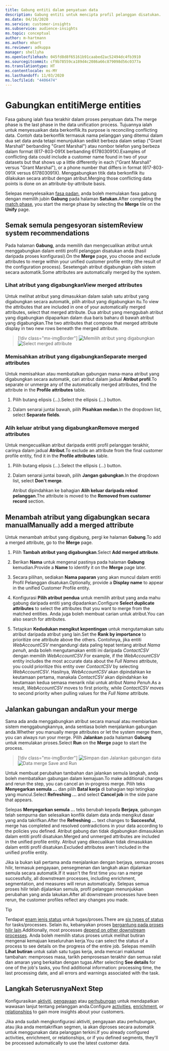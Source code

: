 ```yaml
---
title: Gabung entiti dalam penyatuan data
description: Gabung entiti untuk mencipta profil pelanggan disatukan.
ms.date: 04/16/2020
ms.service: customer-insights
ms.subservice: audience-insights
ms.topic: conceptual
author: m-hartmann
ms.author: mhart
ms.reviewer: adkuppa
manager: shellyha
ms.openlocfilehash: 045fd8d8f65161b91caabed2ac52494dc4fb3910
ms.sourcegitcommit: cf9b78559ca189d4c2086a66c879098d56c0377a
ms.translationtype: HT
ms.contentlocale: ms-MY
ms.lasthandoff: 11/03/2020
ms.locfileid: "4406474"
---
```

# <a name="merge-entities"></a><span data-ttu-id="c82cb-103">Gabungkan entiti</span><span class="sxs-lookup"><span data-stu-id="c82cb-103">Merge entities</span></span>

<span data-ttu-id="c82cb-104">Fasa gabung ialah fasa terakhir dalam proses penyatuan data.</span><span class="sxs-lookup"><span data-stu-id="c82cb-104">The merge phase is the last phase in the data unification process.</span></span> <span data-ttu-id="c82cb-105">Tujuannya ialah untuk menyesuaikan data berkonflik.</span><span class="sxs-lookup"><span data-stu-id="c82cb-105">Its purpose is reconciling conflicting data.</span></span> <span data-ttu-id="c82cb-106">Contoh data berkonflik termasuk nama pelanggan yang ditemui dalam dua set data anda tetapi menunjukkan sedikit berbeza dalam setiap ("Grant Marshall" berbanding "Grant Marshal") atau nombor telefon yang berbeza dalam format (617-803-091X berbanding 617803091X).</span><span class="sxs-lookup"><span data-stu-id="c82cb-106">Examples of conflicting data could include a customer name found in two of your datasets but that shows up a little differently in each ("Grant Marshall" versus "Grant Marshal"), or a phone number that differs in format (617-803-091X versus 617803091X).</span></span> <span data-ttu-id="c82cb-107">Menggabungkan titik data berkonflik itu dilakukan secara atribut dengan atribut.</span><span class="sxs-lookup"><span data-stu-id="c82cb-107">Merging those conflicting data points is done on an attribute-by-attribute basis.</span></span>

<span data-ttu-id="c82cb-108">Selepas menyelesaikan [fasa padan](match-entities.md), anda boleh memulakan fasa gabung dengan memilih jubin **Gabung** pada halaman **Satukan**.</span><span class="sxs-lookup"><span data-stu-id="c82cb-108">After completing the [match phase](match-entities.md), you start the merge phase by selecting the **Merge** tile on the **Unify** page.</span></span>

## <a name="review-system-recommendations"></a><span data-ttu-id="c82cb-109">Semak semula pengesyoran sistem</span><span class="sxs-lookup"><span data-stu-id="c82cb-109">Review system recommendations</span></span>

<span data-ttu-id="c82cb-110">Pada halaman **Gabung**, anda memilih dan mengecualikan atribut untuk menggabungkan dalam entiti profil pelanggan disatukan anda (hasil daripada proses konfigurasi).</span><span class="sxs-lookup"><span data-stu-id="c82cb-110">On the **Merge** page, you choose and exclude attributes to merge within your unified customer profile entity (the result of the configuration process).</span></span> <span data-ttu-id="c82cb-111">Sesetengah atribut digabungkan oleh sistem secara automatik.</span><span class="sxs-lookup"><span data-stu-id="c82cb-111">Some attributes are automatically merged by the system.</span></span>

### <a name="view-merged-attributes"></a><span data-ttu-id="c82cb-112">Lihat atribut yang digabungkan</span><span class="sxs-lookup"><span data-stu-id="c82cb-112">View merged attributes</span></span>

<span data-ttu-id="c82cb-113">Untuk melihat atribut yang dimasukkan dalam salah satu atribut yang digabungkan secara automatik, pilih atribut yang digabungkan itu.</span><span class="sxs-lookup"><span data-stu-id="c82cb-113">To view the attributes that are included in one of your automatically merged attributes, select that merged attribute.</span></span> <span data-ttu-id="c82cb-114">Dua atribut yang menggubah atribut yang digabungkan dipaparkan dalam dua baris baharu di bawah atribut yang digabungkan.</span><span class="sxs-lookup"><span data-stu-id="c82cb-114">The two attributes that compose that merged attribute display in two new rows beneath the merged attribute.</span></span>

> [!div class="mx-imgBorder"]
> <span data-ttu-id="c82cb-115">![Memilih atribut yang digabungkan](media/configure-data-merge-profile-attributes.png "Pilih atribut yang digabungkan")</span><span class="sxs-lookup"><span data-stu-id="c82cb-115">![Select merged attribute](media/configure-data-merge-profile-attributes.png "Select merged attribute")</span></span>

### <a name="separate-merged-attributes"></a><span data-ttu-id="c82cb-116">Memisahkan atribut yang digabungkan</span><span class="sxs-lookup"><span data-stu-id="c82cb-116">Separate merged attributes</span></span>

<span data-ttu-id="c82cb-117">Untuk memisahkan atau membatalkan gabungan mana-mana atribut yang digabungkan secara automatik, cari atribut dalam jadual **Atribut profil**.</span><span class="sxs-lookup"><span data-stu-id="c82cb-117">To separate or unmerge any of the automatically merged attributes, find the attribute in the **Profile attributes** table.</span></span>

1. <span data-ttu-id="c82cb-118">Pilih butang elipsis (...).</span><span class="sxs-lookup"><span data-stu-id="c82cb-118">Select the ellipsis (...) button.</span></span>
  
2. <span data-ttu-id="c82cb-119">Dalam senarai juntai bawah, pilih **Pisahkan medan**.</span><span class="sxs-lookup"><span data-stu-id="c82cb-119">In the dropdown list, select **Separate fields**.</span></span>

### <a name="remove-merged-attributes"></a><span data-ttu-id="c82cb-120">Alih keluar atribut yang digabungkan</span><span class="sxs-lookup"><span data-stu-id="c82cb-120">Remove merged attributes</span></span>

<span data-ttu-id="c82cb-121">Untuk mengecualikan atribut daripada entiti profil pelanggan terakhir, carinya dalam jadual **Atribut**.</span><span class="sxs-lookup"><span data-stu-id="c82cb-121">To exclude an attribute from the final customer profile entity, find it in the **Profile attributes** table.</span></span>

1. <span data-ttu-id="c82cb-122">Pilih butang elipsis (...).</span><span class="sxs-lookup"><span data-stu-id="c82cb-122">Select the ellipsis (...) button.</span></span>
  
2. <span data-ttu-id="c82cb-123">Dalam senarai juntai bawah, pilih **Jangan gabungkan**.</span><span class="sxs-lookup"><span data-stu-id="c82cb-123">In the dropdown list, select **Don't merge**.</span></span>

   <span data-ttu-id="c82cb-124">Atribut dipindahkan ke bahagian **Alih keluar daripada rekod pelanggan**.</span><span class="sxs-lookup"><span data-stu-id="c82cb-124">The attribute is moved to the **Removed from customer record** section.</span></span>

## <a name="manually-add-a-merged-attribute"></a><span data-ttu-id="c82cb-125">Menambah atribut yang digabungkan secara manual</span><span class="sxs-lookup"><span data-stu-id="c82cb-125">Manually add a merged attribute</span></span>

<span data-ttu-id="c82cb-126">Untuk menambah atribut yang digabung, pergi ke halaman **Gabung**.</span><span class="sxs-lookup"><span data-stu-id="c82cb-126">To add a merged attribute, go to the **Merge** page.</span></span>

1. <span data-ttu-id="c82cb-127">Pilih **Tambah atribut yang digabungkan**.</span><span class="sxs-lookup"><span data-stu-id="c82cb-127">Select **Add merged attribute**.</span></span>

2. <span data-ttu-id="c82cb-128">Berikan **Nama** untuk mengenal pastinya pada halaman **Gabung** kemudian.</span><span class="sxs-lookup"><span data-stu-id="c82cb-128">Provide a **Name** to identify it on the **Merge** page later.</span></span>

3. <span data-ttu-id="c82cb-129">Secara pilihan, sediakan **Nama paparan** yang akan muncul dalam entiti Profil Pelanggan disatukan.</span><span class="sxs-lookup"><span data-stu-id="c82cb-129">Optionally, provide a **Display name** to appear in the unified Customer Profile entity.</span></span>

4. <span data-ttu-id="c82cb-130">Konfigurasi **Pilih atribut pendua** untuk memilih atribut yang anda mahu gabung daripada entiti yang dipadankan.</span><span class="sxs-lookup"><span data-stu-id="c82cb-130">Configure **Select duplicate attributes** to select the attributes that you want to merge from the matched entities.</span></span> <span data-ttu-id="c82cb-131">Anda juga boleh membuat carian untuk atribut.</span><span class="sxs-lookup"><span data-stu-id="c82cb-131">You can also search for attributes.</span></span>

5. <span data-ttu-id="c82cb-132">Tetapkan **Kedudukan mengikut kepentingan** untuk mengutamakan satu atribut daripada atribut yang lain.</span><span class="sxs-lookup"><span data-stu-id="c82cb-132">Set the **Rank by importance** to prioritize one attribute above the others.</span></span> <span data-ttu-id="c82cb-133">Contohnya, jika entiti *WebAccountCSV* mengandungi data paling tepat tentang atribut *Nama penuh*, anda boleh mengutamakan entiti ini daripada *ContactCSV* dengan memilih *WebAccountCSV*.</span><span class="sxs-lookup"><span data-stu-id="c82cb-133">For example, if the *WebAccountCSV* entity includes the most accurate data about the *Full Names* attribute, you could prioritize this entity over *ContactCSV* by selecting *WebAccountCSV*.</span></span> <span data-ttu-id="c82cb-134">Hasilnya, *WebAccountCSV* akan dipindahkan ke keutamaan pertama, manakala *ContactCSV* akan dipindahkan ke keutamaan kedua semasa menarik nilai untuk atribut *Nama Penuh*.</span><span class="sxs-lookup"><span data-stu-id="c82cb-134">As a result, *WebAccountCSV* moves to first priority, while *ContactCSV* moves to second priority when pulling values for the *Full Name* attribute.</span></span>

## <a name="run-your-merge"></a><span data-ttu-id="c82cb-135">Jalankan gabungan anda</span><span class="sxs-lookup"><span data-stu-id="c82cb-135">Run your merge</span></span>

<span data-ttu-id="c82cb-136">Sama ada anda menggabungkan atribut secara manual atau membiarkan sistem menggabungkannya, anda sentiasa boleh menjalankan gabungan anda.</span><span class="sxs-lookup"><span data-stu-id="c82cb-136">Whether you manually merge attributes or let the system merge them, you can always run your merge.</span></span> <span data-ttu-id="c82cb-137">Pilih **Jalankan** pada halaman **Gabung** untuk memulakan proses.</span><span class="sxs-lookup"><span data-stu-id="c82cb-137">Select **Run** on the **Merge** page to start the process.</span></span>

> [!div class="mx-imgBorder"]
> <span data-ttu-id="c82cb-138">![Simpan dan Jalankan gabungan data](media/configure-data-merge-save-run.png "Simpan dan Jalankan Gabungan Data")</span><span class="sxs-lookup"><span data-stu-id="c82cb-138">![Data merge Save and Run](media/configure-data-merge-save-run.png "Data merge Save and Run")</span></span>

<span data-ttu-id="c82cb-139">Untuk membuat perubahan tambahan dan jalankan semula langkah, anda boleh membatalkan gabungan dalam kemajuan.</span><span class="sxs-lookup"><span data-stu-id="c82cb-139">To make additional changes and rerun the step, you can cancel an in-progress merge.</span></span> <span data-ttu-id="c82cb-140">Pilih teks **Menyegarkan semula ...** dan pilih **Batal kerja** di bahagian tepi tetingkap yang muncul.</span><span class="sxs-lookup"><span data-stu-id="c82cb-140">Select **Refreshing ...** and select **Cancel job**  in the side pane that appears.</span></span>

<span data-ttu-id="c82cb-141">Selepas **Menyegarkan semula ...** teks berubah kepada **Berjaya**, gabungan telah sempurna dan selesaikan konflik dalam data anda mengikut dasar yang anda takrifkan.</span><span class="sxs-lookup"><span data-stu-id="c82cb-141">After the **Refreshing ...** text changes to **Successful**, merge has completed and resolved contradictions in your data according to the policies you defined.</span></span> <span data-ttu-id="c82cb-142">Atribut gabung dan tidak digabungkan dimasukkan dalam entiti profil disatukan.</span><span class="sxs-lookup"><span data-stu-id="c82cb-142">Merged and unmerged attributes are included in the unified profile entity.</span></span> <span data-ttu-id="c82cb-143">Atribut yang dikecualikan tidak dimasukkan dalam entiti profil disatukan.</span><span class="sxs-lookup"><span data-stu-id="c82cb-143">Excluded attributes aren't included in the unified profile entity.</span></span>

<span data-ttu-id="c82cb-144">Jika ia bukan kali pertama anda menjalankan dengan berjaya, semua proses hilir, termasuk pengayaan, pensegmenan dan langkah akan dijalankan semula secara automatik.</span><span class="sxs-lookup"><span data-stu-id="c82cb-144">If it wasn't the first time you ran a merge successfully, all downstream processes, including enrichment, segmentation, and measures will rerun automatically.</span></span> <span data-ttu-id="c82cb-145">Selepas semua proses hilir telah dijalankan semula, profil pelanggan menunjukkan perubahan yang anda lakukan.</span><span class="sxs-lookup"><span data-stu-id="c82cb-145">After all downstream processes have been rerun, the customer profiles reflect any changes you made.</span></span>

> [!TIP]
> <span data-ttu-id="c82cb-146">Terdapat [enam jenis status](system.md#status-types) untuk tugas/proses.</span><span class="sxs-lookup"><span data-stu-id="c82cb-146">There are [six types of status](system.md#status-types) for tasks/processes.</span></span> <span data-ttu-id="c82cb-147">Selain itu, kebanyakan proses [bergantung pada proses hilir lain](system.md#refresh-policies).</span><span class="sxs-lookup"><span data-stu-id="c82cb-147">Additionally, most processes [depend on other downstream processes](system.md#refresh-policies).</span></span> <span data-ttu-id="c82cb-148">Anda boleh memilih status proses untuk melihat butiran mengenai kemajuan keseluruhan kerja.</span><span class="sxs-lookup"><span data-stu-id="c82cb-148">You can select the status of a process to see details on the progress of the entire job.</span></span> <span data-ttu-id="c82cb-149">Selepas memilih **Lihat butiran** untuk salah satu tugas kerja, anda mencari maklumat tambahan: memproses masa, tarikh pemprosesan terakhir dan semua ralat dan amaran yang berkaitan dengan tugas.</span><span class="sxs-lookup"><span data-stu-id="c82cb-149">After selecting **See details** for one of the job's tasks, you find additional information: processing time, the last processing date, and all errors and warnings associated with the task.</span></span>

## <a name="next-step"></a><span data-ttu-id="c82cb-150">Langkah Seterusnya</span><span class="sxs-lookup"><span data-stu-id="c82cb-150">Next Step</span></span>

<span data-ttu-id="c82cb-151">Konfigurasikan [aktiviti](activities.md), [pengayaan](enrichment-microsoft-graph.md) atau [perhubungan](relationships.md) untuk mendapatkan wawasan lanjut tentang pelanggan anda.</span><span class="sxs-lookup"><span data-stu-id="c82cb-151">Configure [activities](activities.md), [enrichment](enrichment-microsoft-graph.md), or [relationships](relationships.md) to gain more insights about your customers.</span></span>

<span data-ttu-id="c82cb-152">Jika anda sudah mengkonfigurasi aktiviti, pengayaan atau perhubungan, atau jika anda mentakrifkan segmen, ia akan diproses secara automatik untuk menggunakan data pelanggan terkini.</span><span class="sxs-lookup"><span data-stu-id="c82cb-152">If you already configured activities, enrichment, or relationships, or if you defined segments, they'll be processed automatically to use the latest customer data.</span></span>



